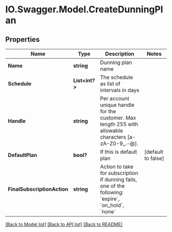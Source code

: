 # IO.Swagger.Model.CreateDunningPlan
## Properties

Name | Type | Description | Notes
------------ | ------------- | ------------- | -------------
**Name** | **string** | Dunning plan name | 
**Schedule** | **List&lt;int?&gt;** | The schedule as list of intervals in days | 
**Handle** | **string** | Per account unique handle for the customer. Max length 255 with allowable characters [a-zA-Z0-9_.-@]. | 
**DefaultPlan** | **bool?** | If this is default plan | [default to false]
**FinalSubscriptionAction** | **string** | Action to take for subscription if dunning fails, one of the following: &#x60;expire&#x60;, &#x60;on_hold&#x60;, &#x60;none&#x60; | 

[[Back to Model list]](../README.md#documentation-for-models) [[Back to API list]](../README.md#documentation-for-api-endpoints) [[Back to README]](../README.md)

